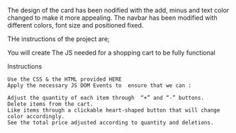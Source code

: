 The design of the card has been nodified with the add, minus and text color changed to make it more appealing.
The navbar has been modified with different colors, font size and positioned fixed.

THe instructions of the project are;

You will create The JS needed for a shopping cart to be fully functional

Instructions

    Use the CSS & the HTML provided HERE
    Apply the necessary JS DOM Events to  ensure that we can :

    Adjust the quantity of each item through  “+” and “-” buttons.
    Delete items from the cart.
    Like items through a clickable heart-shaped button that will change color accordingly.
    See the total price adjusted according to quantity and deletions.
